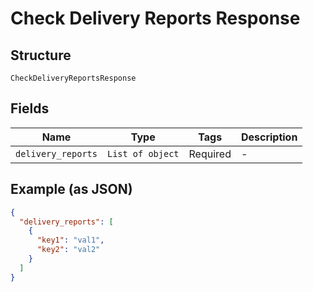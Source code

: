 
# Check Delivery Reports Response

## Structure

`CheckDeliveryReportsResponse`

## Fields

| Name | Type | Tags | Description |
|  --- | --- | --- | --- |
| `delivery_reports` | `List of object` | Required | - |

## Example (as JSON)

```json
{
  "delivery_reports": [
    {
      "key1": "val1",
      "key2": "val2"
    }
  ]
}
```

